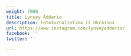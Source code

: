 ```yaml
---
weight: 7000
title: Lynsey Addario
description: Fotožurnalistika iš Ukrainos
url: https://www.instagram.com/lynseyaddario/
facebook: ''
twitter: ''

---
```

